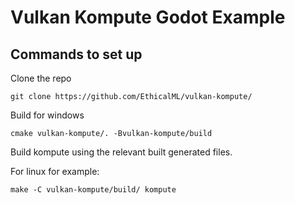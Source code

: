 # Vulkan Kompute Godot Example

## Commands to set up

Clone the repo

```
git clone https://github.com/EthicalML/vulkan-kompute/
```

Build for windows

```
cmake vulkan-kompute/. -Bvulkan-kompute/build
```

Build kompute using the relevant built generated files.

For linux for example:

```
make -C vulkan-kompute/build/ kompute
```


